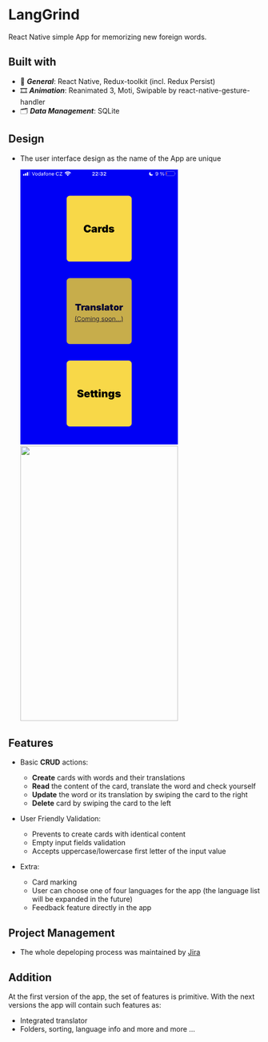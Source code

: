 # LangGrind

 React Native simple App for memorizing new foreign words. 
 
## Built with
- 🚩 ***General***: React Native, Redux-toolkit (incl. Redux Persist)
- 🎞 ***Animation***: Reanimated 3, Moti, Swipable by react-native-gesture-handler
- 🗂 ***Data Management***: SQLite

## Design

  - The user interface design as the name of the App are unique
    
    <img src="https://github.com/Evgkl98/langGrind/blob/workBranch/demo/menu.PNG" width="315" height="550">
    <img src = "https://github.com/Evgkl98/langGrind/blob/workBranch/demo/demo.gif" width="315" height="550">
    
## Features

- Basic **CRUD** actions:
    
  - **Create** cards with words and their translations
  - **Read** the content of the card, translate the word and check yourself
  - **Update** the word or its translation by swiping the card to the right
  - **Delete** card by swiping the card to the left
  
    
- User Friendly Validation:

  - Prevents to create cards with identical content
  - Empty input fields validation
  - Accepts uppercase/lowercase first letter of the input value

- Extra:
  - Card marking
  - User can choose one of four languages for the app (the language list will be expanded in the future)
  - Feedback feature directly in the app

## Project Management

- The whole depeloping process was maintained by [Jira](https://www.atlassian.com/software/jira)
 
## Addition
  
At the first version of the app, the set of features is primitive. With the next versions the app will contain such features as:

  - Integrated translator
  - Folders, sorting, language info and more and more ...

